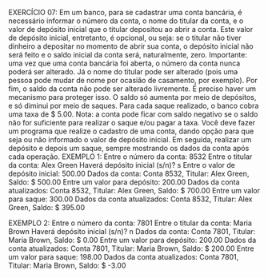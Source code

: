 EXERCÍCIO 07:
Em um banco, para se cadastrar uma conta bancária, é necessário informar o número da conta, o nome do 
titular da conta, e o valor de depósito inicial que o titular depositou ao abrir a conta. Este valor de depósito 
inicial, entretanto, é opcional, ou seja: se o titular não tiver dinheiro a depositar no momento de abrir sua 
conta, o depósito inicial não será feito e o saldo inicial da conta será, naturalmente, zero.
Importante: uma vez que uma conta bancária foi aberta, o número da conta nunca poderá ser alterado. Já 
o nome do titular pode ser alterado (pois uma pessoa pode mudar de nome por ocasião de casamento, por 
exemplo). 
Por fim, o saldo da conta não pode ser alterado livremente. É preciso haver um mecanismo para proteger 
isso. O saldo só aumenta por meio de depósitos, e só diminui por meio de saques. Para cada saque 
realizado, o banco cobra uma taxa de $ 5.00. Nota: a conta pode ficar com saldo negativo se o saldo não for 
suficiente para realizar o saque e/ou pagar a taxa.
Você deve fazer um programa que realize o cadastro de uma conta, dando opção para que seja ou não 
informado o valor de depósito inicial. Em seguida, realizar um depósito e depois um saque, sempre 
mostrando os dados da conta após cada operação. 
EXEMPLO 1:
    Entre o número da conta: 8532
    Entre o titular da conta: Alex Green
    Haverá depósito inicial (s/n)? s
    Entre o valor de depósito inicial: 500.00
    Dados da conta:
    Conta 8532, Titular: Alex Green, Saldo: $ 500.00
    Entre um valor para depósito: 200.00
    Dados da conta atualizados:
    Conta 8532, Titular: Alex Green, Saldo: $ 700.00
    Entre um valor para saque: 300.00
    Dados da conta atualizados:
    Conta 8532, Titular: Alex Green, Saldo: $ 395.00

EXEMPLO 2:
    Entre o número da conta: 7801
    Entre o titular da conta: Maria Brown
    Haverá depósito inicial (s/n)? n
    Dados da conta:
    Conta 7801, Titular: Maria Brown, Saldo: $ 0.00
    Entre um valor para depósito: 200.00
    Dados da conta atualizados:
    Conta 7801, Titular: Maria Brown, Saldo: $ 200.00
    Entre um valor para saque: 198.00
    Dados da conta atualizados:
    Conta 7801, Titular: Maria Brown, Saldo: $ -3.00